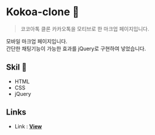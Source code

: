 # Kokoa-clone 💬
> 코코아톡 클론 카카오톡을 모티브로 한 마크업 페이지입니다.

모바일 마크업 페이지입니다.<br/>
간단한 채팅기능이 가능한 효과를 jQuery로 구현하여 넣었습니다.

## Skil 📃
- HTML
- CSS
- jQuery

## Links
-  Link : [__View__](https://xururuca9797.github.io/kokoa-clone/) 
